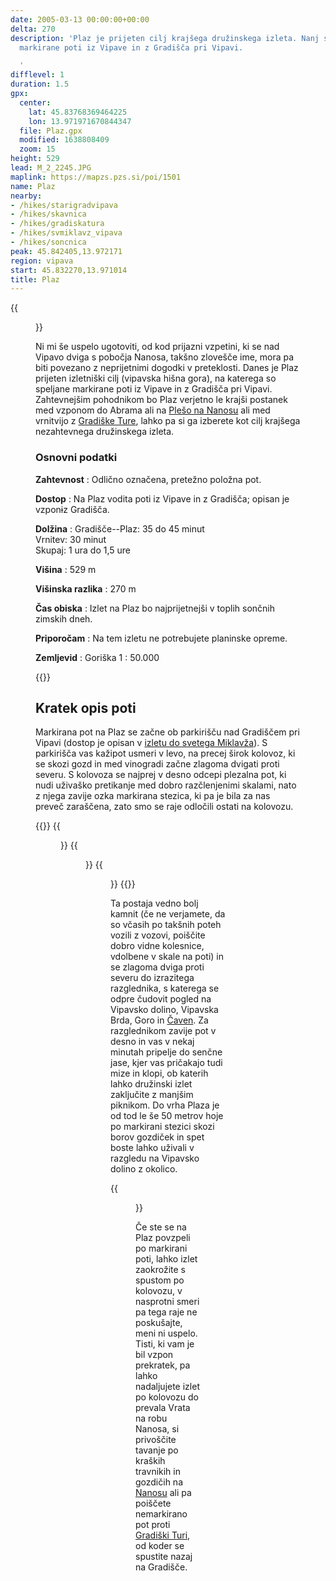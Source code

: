 ```yaml
---
date: 2005-03-13 00:00:00+00:00
delta: 270
description: 'Plaz je prijeten cilj krajšega družinskega izleta. Nanj so speljane
  markirane poti iz Vipave in z Gradišča pri Vipavi.

  '
difflevel: 1
duration: 1.5
gpx:
  center:
    lat: 45.83768369464225
    lon: 13.971971670844347
  file: Plaz.gpx
  modified: 1638808409
  zoom: 15
height: 529
lead: M_2_2245.JPG
maplink: https://mapzs.pzs.si/poi/1501
name: Plaz
nearby:
- /hikes/starigradvipava
- /hikes/skavnica
- /hikes/gradiskatura
- /hikes/svmiklavz_vipava
- /hikes/soncnica
peak: 45.842405,13.972171
region: vipava
start: 45.832270,13.971014
title: Plaz
---
```

{{<figure src="M_2_2245.JPG">}}

Ni mi še uspelo ugotoviti, od kod prijazni vzpetini, ki se nad Vipavo dviga s pobočja Nanosa, takšno zlovešče ime, mora pa biti povezano z neprijetnimi dogodki v preteklosti. Danes je Plaz prijeten izletniški cilj (vipavska hišna gora), na katerega so speljane markirane poti iz Vipave in z Gradišča pri Vipavi. Zahtevnejšim pohodnikom bo Plaz verjetno le krajši postanek med vzponom do Abrama ali na [Plešo na Nanosu](../nanos) ali med vrnitvijo z [Gradiške Ture](../gradiskatura), lahko pa si ga izberete kot cilj krajšega nezahtevnega družinskega izleta.

### Osnovni podatki

**Zahtevnost**
:   Odlično označena, pretežno položna pot.

**Dostop**
:   Na Plaz vodita poti iz Vipave in z Gradišča; opisan je vzpon~~i~~z Gradišča.

**Dolžina**
:   Gradišče--Plaz: 35 do 45 minut\
    Vrnitev: 30 minut\
    Skupaj: 1 ura do 1,5 ure

**Višina**
:   529 m

**Višinska razlika**
:   270 m

**Čas obiska**
:   Izlet na Plaz bo najprijetnejši v toplih sončnih zimskih dneh.

**Priporočam**
:   Na tem izletu ne potrebujete planinske opreme.

**Zemljevid**
:   Goriška 1 : 50.000

{{<hike-details-extra>}}

Kratek opis poti
----------------

Markirana pot na Plaz se začne ob parkirišču nad Gradiščem pri Vipavi (dostop je opisan v [izletu do svetega Miklavža](../svmiklavz_vipava)). S parkirišča vas kažipot usmeri v levo, na precej širok kolovoz, ki se skozi gozd in med vinogradi začne zlagoma dvigati proti severu. S kolovoza se najprej v desno odcepi plezalna pot, ki nudi uživaško pretikanje med dobro razčlenjenimi skalami, nato z njega zavije ozka markirana stezica, ki pa je bila za nas preveč zaraščena, zato smo se raje odločili ostati na kolovozu.

{{<gallery>}}
{{<figure src="M_2_2247.JPG" caption="Začetek poti">}}
{{<figure src="M_2_2248.JPG" caption="Plezalna pot na Plaz">}}
{{<figure src="M_2_2250.JPG" caption="Tik pod Plazom">}}
{{</gallery>}}

Ta postaja vedno bolj kamnit (če ne verjamete, da so včasih po takšnih poteh vozili z vozovi, poiščite dobro vidne kolesnice, vdolbene v skale na poti) in se zlagoma dviga proti severu do izrazitega razglednika, s katerega se odpre čudovit pogled na Vipavsko dolino, Vipavska Brda, Goro in [Čaven](../caven). Za razglednikom zavije pot v desno in vas v nekaj minutah pripelje do senčne jase, kjer vas pričakajo tudi mize in klopi, ob katerih lahko družinski izlet zaključite z manjšim piknikom. Do vrha Plaza je od tod le še 50 metrov hoje po markirani stezici skozi borov gozdiček in spet boste lahko uživali v razgledu na Vipavsko dolino z okolico.

{{<figure src="M_2_2249.JPG" caption="Pogled na Vipavo">}}

Če ste se na Plaz povzpeli po markirani poti, lahko izlet zaokrožite s spustom po kolovozu, v nasprotni smeri pa tega raje ne poskušajte, meni ni uspelo. Tisti, ki vam je bil vzpon prekratek, pa lahko nadaljujete izlet po kolovozu do prevala Vrata na robu Nanosa, si privoščite tavanje po kraških travnikih in gozdičih na [Nanosu](../nanos) ali pa poiščete nemarkirano pot proti [Gradiški Turi](../gradiskatura), od koder se spustite nazaj na Gradišče.
